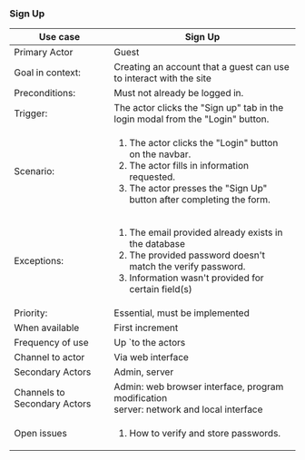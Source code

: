 ### Sign Up

| Use case | Sign Up |
|---|---|
| Primary Actor | Guest |
| Goal in context: | Creating an account that a guest can use to interact with the site |
| Preconditions: | Must not already be logged in. |
| Trigger: | The actor clicks the "Sign up" tab in the login modal from the "Login" button. |
| Scenario: | <ol><li>The actor clicks the "Login" button on the navbar.</li><li>The actor fills in information requested.</li><li>The actor presses the "Sign Up" button after completing the form.</li></ol>|
| Exceptions: | <ol><li> The email provided already exists in the database</li><li> The provided password doesn't match the verify password. </li><li>Information wasn't provided for certain field(s)</li></ol> |
| Priority: | Essential, must be implemented |
| When available | First increment |
| Frequency of use | Up `to the actors |
| Channel to actor | Via web interface |
| Secondary Actors | Admin, server|
| Channels to Secondary  Actors | Admin: web browser interface, program modification<br />server: network and local interface|
| Open issues | <ol> <li>How to verify and store passwords.</li></ol> |
